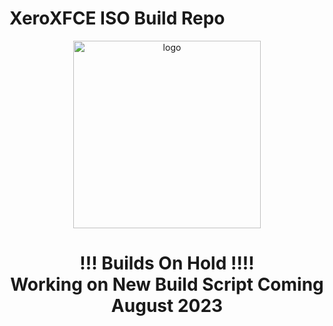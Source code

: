 # XeroXFCE ISO Build Repo

<p align="center">
    <img width="300" src="https://i.imgur.com/QWqMIsr.png" alt="logo">
</p>

<h1 align="center">!!! Builds On Hold !!!!<br />
                       Working on New Build Script Coming August 2023</h1>
